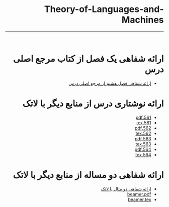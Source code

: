 <div dir="rtl">

# Theory-of-Languages-and-Machines
---

<br>

# ارائه شفاهی یک فصل از کتاب مرجع اصلی درس
- [ارائه شفاهی فصل هشتم از مرجع اصلی درس]()

# ارائه نوشتاری درس از منابع دیگر با لاتک
- [561.pdf](https://github.com/pouryab75/PNU_3991_AR/blob/main/Theory-of-Languages-and-Machines/561.pdf)
- [561.tex](https://github.com/pouryab75/PNU_3991_AR/blob/main/Theory-of-Languages-and-Machines/561.texu)
- [562.pdf](tfu)
- [562.tex](rdy)
- [563.pdf](rfu)
- [563.tex](tfg)
- [564.pdf](rfgh)
- [564.tex](gghh)

# ارائه شفاهی دو مساله از منابع دیگر با لاتک
- [ارائه شفاهی دو مثال با لاتک]()
- [beamer.pdf](fguh)
- [beamer.tex](fghj)



